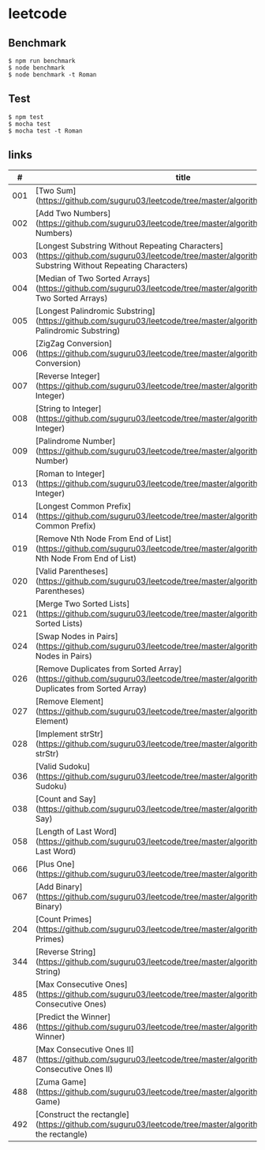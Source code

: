 # leetcode

## Benchmark
```
$ npm run benchmark
$ node benchmark
$ node benchmark -t Roman
```

## Test
```
$ npm test
$ mocha test
$ mocha test -t Roman
```

## links
|#|title|
|---|---|
|001|[Two Sum](https://github.com/suguru03/leetcode/tree/master/algorithms/001.Two Sum)|
|002|[Add Two Numbers](https://github.com/suguru03/leetcode/tree/master/algorithms/002.Add Two Numbers)|
|003|[Longest Substring Without Repeating Characters](https://github.com/suguru03/leetcode/tree/master/algorithms/003.Longest Substring Without Repeating Characters)|
|004|[Median of Two Sorted Arrays](https://github.com/suguru03/leetcode/tree/master/algorithms/004.Median of Two Sorted Arrays)|
|005|[Longest Palindromic Substring](https://github.com/suguru03/leetcode/tree/master/algorithms/005.Longest Palindromic Substring)|
|006|[ZigZag Conversion](https://github.com/suguru03/leetcode/tree/master/algorithms/006.ZigZag Conversion)|
|007|[Reverse Integer](https://github.com/suguru03/leetcode/tree/master/algorithms/007.Reverse Integer)|
|008|[String to Integer](https://github.com/suguru03/leetcode/tree/master/algorithms/008.String to Integer)|
|009|[Palindrome Number](https://github.com/suguru03/leetcode/tree/master/algorithms/009.Palindrome Number)|
|013|[Roman to Integer](https://github.com/suguru03/leetcode/tree/master/algorithms/013.Roman to Integer)|
|014|[Longest Common Prefix](https://github.com/suguru03/leetcode/tree/master/algorithms/014.Longest Common Prefix)|
|019|[Remove Nth Node From End of List](https://github.com/suguru03/leetcode/tree/master/algorithms/019.Remove Nth Node From End of List)|
|020|[Valid Parentheses](https://github.com/suguru03/leetcode/tree/master/algorithms/020.Valid Parentheses)|
|021|[Merge Two Sorted Lists](https://github.com/suguru03/leetcode/tree/master/algorithms/021.Merge Two Sorted Lists)|
|024|[Swap Nodes in Pairs](https://github.com/suguru03/leetcode/tree/master/algorithms/024.Swap Nodes in Pairs)|
|026|[Remove Duplicates from Sorted Array](https://github.com/suguru03/leetcode/tree/master/algorithms/026.Remove Duplicates from Sorted Array)|
|027|[Remove Element](https://github.com/suguru03/leetcode/tree/master/algorithms/027.Remove Element)|
|028|[Implement strStr](https://github.com/suguru03/leetcode/tree/master/algorithms/028.Implement strStr)|
|036|[Valid Sudoku](https://github.com/suguru03/leetcode/tree/master/algorithms/036.Valid Sudoku)|
|038|[Count and Say](https://github.com/suguru03/leetcode/tree/master/algorithms/038.Count and Say)|
|058|[Length of Last Word](https://github.com/suguru03/leetcode/tree/master/algorithms/058.Length of Last Word)|
|066|[Plus One](https://github.com/suguru03/leetcode/tree/master/algorithms/066.Plus One)|
|067|[Add Binary](https://github.com/suguru03/leetcode/tree/master/algorithms/067.Add Binary)|
|204|[Count Primes](https://github.com/suguru03/leetcode/tree/master/algorithms/204.Count Primes)|
|344|[Reverse String](https://github.com/suguru03/leetcode/tree/master/algorithms/344.Reverse String)|
|485|[Max Consecutive Ones](https://github.com/suguru03/leetcode/tree/master/algorithms/485.Max Consecutive Ones)|
|486|[Predict the Winner](https://github.com/suguru03/leetcode/tree/master/algorithms/486.Predict the Winner)|
|487|[Max Consecutive Ones II](https://github.com/suguru03/leetcode/tree/master/algorithms/487.Max Consecutive Ones II)|
|488|[Zuma Game](https://github.com/suguru03/leetcode/tree/master/algorithms/488.Zuma Game)|
|492|[Construct the rectangle](https://github.com/suguru03/leetcode/tree/master/algorithms/492.Construct the rectangle)|